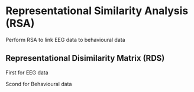 # Representational Similarity Analysis (RSA)

Perform RSA to link EEG data to behavioural data

## Representational Disimilarity Matrix (RDS)

First for EEG data

Scond for Behavioural data